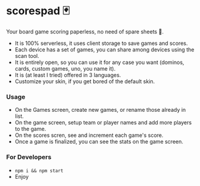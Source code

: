 # scorespad 🃏
Your board game scoring paperless, no need of spare sheets 🔖.

- It is 100% serverless, it uses client storage to save games and scores.
- Each device has a set of games, you can share among devices using the scan tool.
- It is entirely open, so you can use it for any case you want (dominos, cards, custom games, uno, you name it).
- It is (at least I tried) offered in 3 languages.
- Customize your skin, if you get bored of the default skin.

### Usage

- On the Games screen, create new games, or rename those already in list.
- On the game screen, setup team or player names and add more players to the game.
- On the scores scren, see and increment each game's score.
- Once a game is finalized, you can see the stats on the game screen.

### For Developers

- `npm i && npm start`
- Enjoy
